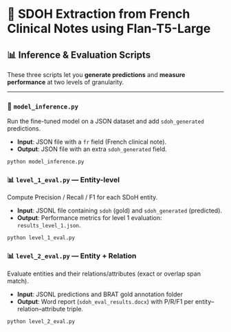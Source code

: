 # 🏥 SDOH Extraction from French Clinical Notes using Flan-T5-Large

## 📊 Inference & Evaluation Scripts

These three scripts let you **generate predictions** and **measure performance** at two levels of granularity.

---

### 🔮 `model_inference.py`

Run the fine-tuned model on a JSON dataset and add `sdoh_generated` predictions.

- **Input**: JSON file with a `fr` field (French clinical note).
- **Output**: JSON file with an extra `sdoh_generated` field. 

```bash
python model_inference.py
```

### 📊 `level_1_eval.py` — Entity-level

Compute Precision / Recall / F1 for each SDoH entity.

- **Input**: JSONL file containing `sdoh` (gold) and `sdoh_generated` (predicted).
- **Output**: Performance metrics for level 1 evaluation: `results_level_1.json`. 

```bash
python level_1_eval.py
```


### 📊 `level_2_eval.py` — Entity + Relation

Evaluate entities and their relations/attributes (exact or overlap span match).

- **Input**: JSONL predictions and BRAT gold annotation folder
- **Output**: Word report (`sdoh_eval_results.docx`) with P/R/F1 per entity–relation–attribute triple.

```bash
python level_2_eval.py
```

